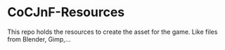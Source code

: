 # CoCJnF-Resources
This repo holds the resources to create the asset for the game. Like files from Blender, Gimp,...
